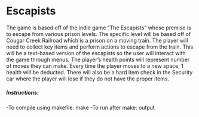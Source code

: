 # Escapists

The game is based off of the indie game “The Escapists” whose premise is to escape from various prison levels. The specific level will be based off of Cougar Creek Railroad which is a prison on a moving train. The player will need to collect key items and perform actions to escape from the train. This will be a text-based version of the escapists so the user will interact with the game through menus. The player’s health points will represent number of moves they can make. Every time the player moves to a new space, 1 health will be deducted. There will also be a hard item check in the Security car where the player will lose if they do not have the proper items.

##### Instructions:
  -To compile using makefile: make
  -To run after make: output

